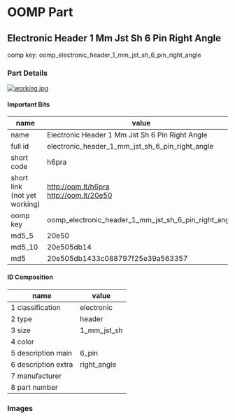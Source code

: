 # OOMP Part  
## Electronic Header 1 Mm Jst Sh 6 Pin Right Angle  
  
oomp key: oomp_electronic_header_1_mm_jst_sh_6_pin_right_angle  
  
### Part Details  
  
[![working.jpg](working_600.jpg)](working.jpg)  
  
#### Important Bits  
| name | value | 
| --- | --- | 
| name | Electronic Header 1 Mm Jst Sh 6 Pin Right Angle | 
| full id | electronic_header_1_mm_jst_sh_6_pin_right_angle | 
| short code | h6pra | 
| short link<br>(not yet working) | http://oom.lt/h6pra<br>http://oom.lt/20e50 | 
| oomp key | oomp_electronic_header_1_mm_jst_sh_6_pin_right_angle | 
| md5_5 | 20e50 | 
| md5_10 | 20e505db14 | 
| md5 | 20e505db1433c088797f25e39a563357 | 
#### ID Composition  
| name | value | 
| --- | --- | 
| 1 classification | electronic | 
| 2 type | header | 
| 3 size | 1_mm_jst_sh | 
| 4 color |  | 
| 5 description main | 6_pin | 
| 6 description extra | right_angle | 
| 7 manufacturer |  | 
| 8 part number |  | 
### Images  
